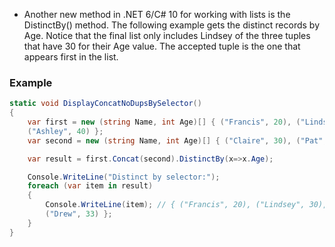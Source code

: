 - Another new method in .NET 6/C# 10 for working with lists is the DistinctBy() method. The following example gets the distinct records by Age. Notice that the final list only includes Lindsey of the three tuples that have 30 for their Age value. The accepted tuple is the one that appears first in the list.

### Example
```csharp
static void DisplayConcatNoDupsBySelector()  
{  
	var first = new (string Name, int Age)[] { ("Francis", 20), ("Lindsey", 30),  
	("Ashley", 40) };  
	var second = new (string Name, int Age)[] { ("Claire", 30), ("Pat", 30), ("Drew", 33) };  

	var result = first.Concat(second).DistinctBy(x=>x.Age);  

	Console.WriteLine("Distinct by selector:");  
	foreach (var item in result)  
	{  
		Console.WriteLine(item); // { ("Francis", 20), ("Lindsey", 30), ("Ashley", 40),  
		("Drew", 33) };  
	}  
}
```